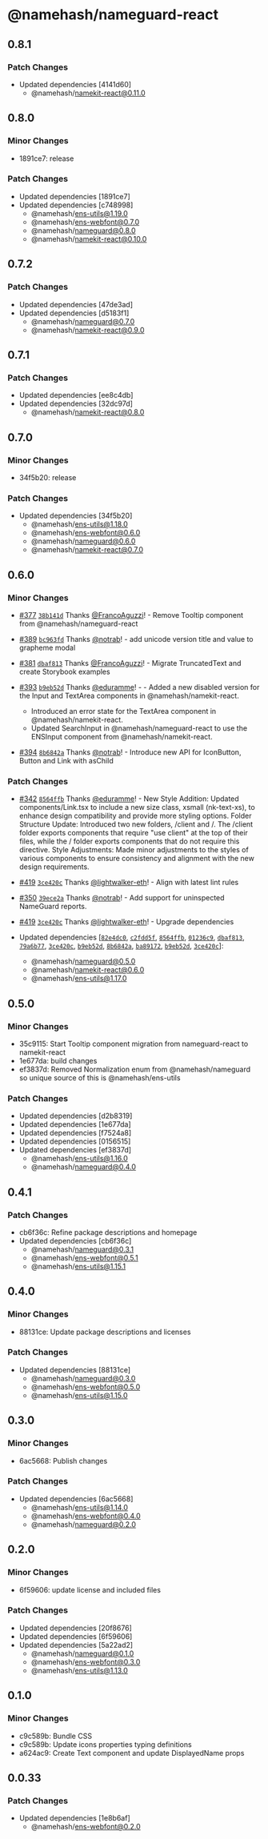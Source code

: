 # @namehash/nameguard-react

## 0.8.1

### Patch Changes

- Updated dependencies [4141d60]
  - @namehash/namekit-react@0.11.0

## 0.8.0

### Minor Changes

- 1891ce7: release

### Patch Changes

- Updated dependencies [1891ce7]
- Updated dependencies [c748998]
  - @namehash/ens-utils@1.19.0
  - @namehash/ens-webfont@0.7.0
  - @namehash/nameguard@0.8.0
  - @namehash/namekit-react@0.10.0

## 0.7.2

### Patch Changes

- Updated dependencies [47de3ad]
- Updated dependencies [d5183f1]
  - @namehash/nameguard@0.7.0
  - @namehash/namekit-react@0.9.0

## 0.7.1

### Patch Changes

- Updated dependencies [ee8c4db]
- Updated dependencies [32dc97d]
  - @namehash/namekit-react@0.8.0

## 0.7.0

### Minor Changes

- 34f5b20: release

### Patch Changes

- Updated dependencies [34f5b20]
  - @namehash/ens-utils@1.18.0
  - @namehash/ens-webfont@0.6.0
  - @namehash/nameguard@0.6.0
  - @namehash/namekit-react@0.7.0

## 0.6.0

### Minor Changes

- [#377](https://github.com/namehash/namekit/pull/377) [`38b141d`](https://github.com/namehash/namekit/commit/38b141dd588ebf7f6b38fa78561242a762c6a7ee) Thanks [@FrancoAguzzi](https://github.com/FrancoAguzzi)! - Remove Tooltip component from @namehash/nameguard-react

- [#389](https://github.com/namehash/namekit/pull/389) [`bc963fd`](https://github.com/namehash/namekit/commit/bc963fd65e8bb791283a76c0b66d732948635fef) Thanks [@notrab](https://github.com/notrab)! - add unicode version title and value to grapheme modal

- [#381](https://github.com/namehash/namekit/pull/381) [`dbaf813`](https://github.com/namehash/namekit/commit/dbaf8138521633ee1cad525468a918ee8ed357a1) Thanks [@FrancoAguzzi](https://github.com/FrancoAguzzi)! - Migrate TruncatedText and create Storybook examples

- [#393](https://github.com/namehash/namekit/pull/393) [`b9eb52d`](https://github.com/namehash/namekit/commit/b9eb52da0e2cab98ecafde290dd0eef86ff3d48e) Thanks [@eduramme](https://github.com/eduramme)! - - Added a new disabled version for the Input and TextArea components in @namehash/namekit-react.

  - Introduced an error state for the TextArea component in @namehash/namekit-react.
  - Updated SearchInput in @namehash/nameguard-react to use the ENSInput component from @namehash/namekit-react.

- [#394](https://github.com/namehash/namekit/pull/394) [`8b6842a`](https://github.com/namehash/namekit/commit/8b6842ad1266611b578e70b02dd30d3694b0313d) Thanks [@notrab](https://github.com/notrab)! - Introduce new API for IconButton, Button and Link with asChild

### Patch Changes

- [#342](https://github.com/namehash/namekit/pull/342) [`8564ffb`](https://github.com/namehash/namekit/commit/8564ffbd0558598ca386a92531bb9ccba261877f) Thanks [@eduramme](https://github.com/eduramme)! - New Style Addition: Updated components/Link.tsx to include a new size class, xsmall (nk-text-xs), to enhance design compatibility and provide more styling options.
  Folder Structure Update: Introduced two new folders, /client and /. The /client folder exports components that require "use client" at the top of their files, while the / folder exports components that do not require this directive.
  Style Adjustments: Made minor adjustments to the styles of various components to ensure consistency and alignment with the new design requirements.

- [#419](https://github.com/namehash/namekit/pull/419) [`3ce420c`](https://github.com/namehash/namekit/commit/3ce420ce297392f0285265fed01bd8abf2a68313) Thanks [@lightwalker-eth](https://github.com/lightwalker-eth)! - Align with latest lint rules

- [#350](https://github.com/namehash/namekit/pull/350) [`39ece2a`](https://github.com/namehash/namekit/commit/39ece2a329fb6d8888f834281e611a774124e33e) Thanks [@notrab](https://github.com/notrab)! - Add support for uninspected NameGuard reports.

- [#419](https://github.com/namehash/namekit/pull/419) [`3ce420c`](https://github.com/namehash/namekit/commit/3ce420ce297392f0285265fed01bd8abf2a68313) Thanks [@lightwalker-eth](https://github.com/lightwalker-eth)! - Upgrade dependencies

- Updated dependencies [[`82e4dc0`](https://github.com/namehash/namekit/commit/82e4dc044ef9ccf8d44bc0617e3a77f9d7a94ca8), [`c2fdd5f`](https://github.com/namehash/namekit/commit/c2fdd5f83bc575bd1c7632503cc4da9d87c9da1a), [`8564ffb`](https://github.com/namehash/namekit/commit/8564ffbd0558598ca386a92531bb9ccba261877f), [`01236c9`](https://github.com/namehash/namekit/commit/01236c9e547cb0820b682c7064d73f85942698ae), [`dbaf813`](https://github.com/namehash/namekit/commit/dbaf8138521633ee1cad525468a918ee8ed357a1), [`79a6b77`](https://github.com/namehash/namekit/commit/79a6b77c92f5893daccebabfc6c26d51ec909be7), [`3ce420c`](https://github.com/namehash/namekit/commit/3ce420ce297392f0285265fed01bd8abf2a68313), [`b9eb52d`](https://github.com/namehash/namekit/commit/b9eb52da0e2cab98ecafde290dd0eef86ff3d48e), [`8b6842a`](https://github.com/namehash/namekit/commit/8b6842ad1266611b578e70b02dd30d3694b0313d), [`ba89172`](https://github.com/namehash/namekit/commit/ba89172f2d22fbb5a32f7b1939926d5e89f3b2cd), [`b9eb52d`](https://github.com/namehash/namekit/commit/b9eb52da0e2cab98ecafde290dd0eef86ff3d48e), [`3ce420c`](https://github.com/namehash/namekit/commit/3ce420ce297392f0285265fed01bd8abf2a68313)]:
  - @namehash/nameguard@0.5.0
  - @namehash/namekit-react@0.6.0
  - @namehash/ens-utils@1.17.0

## 0.5.0

### Minor Changes

- 35c9115: Start Tooltip component migration from nameguard-react to namekit-react
- 1e677da: build changes
- ef3837d: Removed Normalization enum from @namehash/nameguard so unique source of this is @namehash/ens-utils

### Patch Changes

- Updated dependencies [d2b8319]
- Updated dependencies [1e677da]
- Updated dependencies [f7524a8]
- Updated dependencies [0156515]
- Updated dependencies [ef3837d]
  - @namehash/ens-utils@1.16.0
  - @namehash/nameguard@0.4.0

## 0.4.1

### Patch Changes

- cb6f36c: Refine package descriptions and homepage
- Updated dependencies [cb6f36c]
  - @namehash/nameguard@0.3.1
  - @namehash/ens-webfont@0.5.1
  - @namehash/ens-utils@1.15.1

## 0.4.0

### Minor Changes

- 88131ce: Update package descriptions and licenses

### Patch Changes

- Updated dependencies [88131ce]
  - @namehash/nameguard@0.3.0
  - @namehash/ens-webfont@0.5.0
  - @namehash/ens-utils@1.15.0

## 0.3.0

### Minor Changes

- 6ac5668: Publish changes

### Patch Changes

- Updated dependencies [6ac5668]
  - @namehash/ens-utils@1.14.0
  - @namehash/ens-webfont@0.4.0
  - @namehash/nameguard@0.2.0

## 0.2.0

### Minor Changes

- 6f59606: update license and included files

### Patch Changes

- Updated dependencies [20f8676]
- Updated dependencies [6f59606]
- Updated dependencies [5a22ad2]
  - @namehash/nameguard@0.1.0
  - @namehash/ens-webfont@0.3.0
  - @namehash/ens-utils@1.13.0

## 0.1.0

### Minor Changes

- c9c589b: Bundle CSS
- c9c589b: Update icons properties typing definitions
- a624ac9: Create Text component and update DisplayedName props

## 0.0.33

### Patch Changes

- Updated dependencies [1e8b6af]
  - @namehash/ens-webfont@0.2.0
